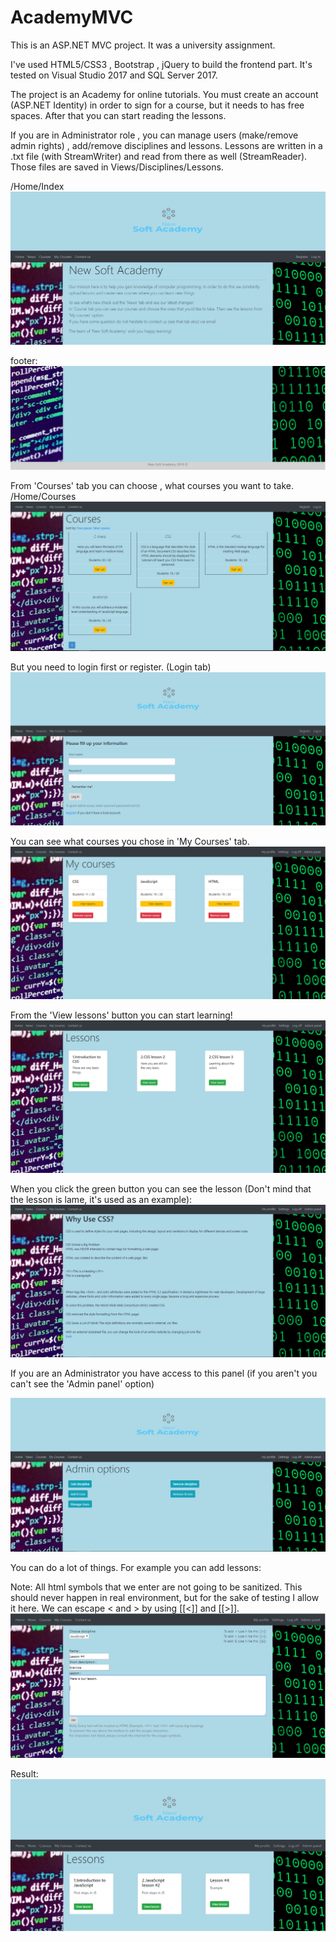 # AcademyMVC
This is an ASP.NET MVC project. It was a university assignment. 

I've used HTML5/CSS3 , Bootstrap , jQuery to build the frontend part. It's tested on Visual Studio 2017 and SQL Server 2017.

The project is an Academy for online tutorials. You must create an account (ASP.NET Identity) in order to sign for a course, but it needs to has free spaces. After that you can start reading the lessons. 

If you are in Administrator role , you can manage users (make/remove admin rights) , add/remove disciplines and lessons.
Lessons are written in a .txt file (with StreamWriter) and read from there as well (StreamReader). Those files are saved in Views/Disciplines/Lessons.

  /Home/Index
![Index](https://github.com/BackNot/AcademyMVC/blob/master/PicturesOfProject/AcademyIndex.png)

footer:
![Footer](https://github.com/BackNot/AcademyMVC/blob/master/PicturesOfProject/AcademyFooter.png)

From 'Courses' tab you can choose , what courses you want to take.
/Home/Courses
![Footer](https://github.com/BackNot/AcademyMVC/blob/master/PicturesOfProject/AcademyCourses.png)

But you need to login first or register.
(Login tab)
![Login](https://github.com/BackNot/AcademyMVC/blob/master/PicturesOfProject/AcademyLogin.png)

You can see what courses you chose in 'My Courses' tab.
![My Courses](https://github.com/BackNot/AcademyMVC/blob/master/PicturesOfProject/AcademyMyCourses.png)

From the 'View lessons' button you can start learning!
![Lessons](https://github.com/BackNot/AcademyMVC/blob/master/PicturesOfProject/AcademyMyCourses2.png)

When you click the green button you can see the lesson (Don't mind that the lesson is lame, it's used as an example):
![Lesson](https://github.com/BackNot/AcademyMVC/blob/master/PicturesOfProject/AcademyLesson.png)


If you are an Administrator you have access to this panel (if you aren't you can't see the 'Admin panel' option)

![Admin Panel](https://github.com/BackNot/AcademyMVC/blob/master/PicturesOfProject/AcademyAdminPanel.png)


You can do a lot of things. For example you can add lessons:

Note: All html symbols that we enter are not going to be sanitized. This should never happen in real environment, but for the sake of testing I allow it here. We can escape < and > by using [[<]] and [[>]].
![Add lesson](https://github.com/BackNot/AcademyMVC/blob/master/PicturesOfProject/AcademyAddLesson.png)

Result:
![Add lesson2](https://github.com/BackNot/AcademyMVC/blob/master/PicturesOfProject/AcademyLesson2.png)
